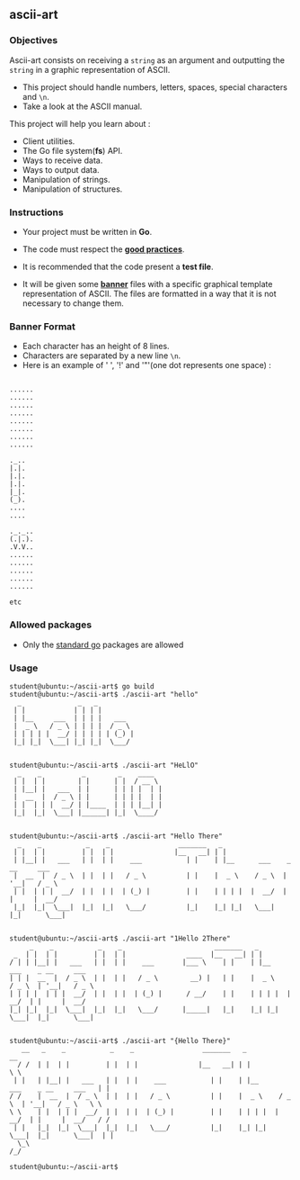 ## ascii-art

### Objectives

Ascii-art consists on receiving a `string` as an argument and outputting the `string` in a graphic representation of ASCII.

- This project should handle numbers, letters, spaces, special characters and `\n`.
- Take a look at the ASCII manual.

This project will help you learn about :

- Client utilities.
- The Go file system(**fs**) API.
- Ways to receive data.
- Ways to output data.
- Manipulation of strings.
- Manipulation of structures.

### Instructions

- Your project must be written in **Go**.
- The code must respect the [**good practices**](https://public.01-edu.org/subjects/good-practices.en).
- It is recommended that the code present a **test file**.

- It will be given some [**banner**](https://github.com/01-edu/public/blob/master/subjects/ascii-art) files with a specific graphical template representation of ASCII. The files are formatted in a way that it is not necessary to change them.

### Banner Format

- Each character has an height of 8 lines.
- Characters are separated by a new line `\n`.
- Here is an example of ' ', '!' and '"'(one dot represents one space) :

```console

......
......
......
......
......
......
......
......

._..
|.|.
|.|.
|.|.
|_|.
(_).
....
....

._._..
(.|.).
.V.V..
......
......
......
......
......

etc
```

### Allowed packages

- Only the [standard go](https://golang.org/pkg/) packages are allowed

### Usage

```console
student@ubuntu:~/ascii-art$ go build
student@ubuntu:~/ascii-art$ ./ascii-art "hello"
  _              _   _
 | |            | | | |
 | |__     ___  | | | |   ___
 |  _ \   / _ \ | | | |  / _ \
 | | | | |  __/ | | | | | (_) |
 |_| |_|  \___| |_| |_|  \___/


student@ubuntu:~/ascii-art$ ./ascii-art "HeLlO"
  _    _          _        _    ____
 | |  | |        | |      | |  / __ \
 | |__| |   ___  | |      | | | |  | |
 |  __  |  / _ \ | |      | | | |  | |
 | |  | | |  __/ | |____  | | | |__| |
 |_|  |_|  \___| |______| |_|  \____/


student@ubuntu:~/ascii-art$ ./ascii-art "Hello There"
  _    _           _    _                 _______   _
 | |  | |         | |  | |               |__   __| | |
 | |__| |   ___   | |  | |    ___           | |    | |__      ___    _ __     ___
 |  __  |  / _ \  | |  | |   / _ \          | |    |  _ \    / _ \  | '__|   / _ \
 | |  | | |  __/  | |  | |  | (_) |         | |    | | | |  |  __/  | |     |  __/
 |_|  |_|  \___|  |_|  |_|   \___/          |_|    |_| |_|   \___|  |_|      \___|


student@ubuntu:~/ascii-art$ ./ascii-art "1Hello 2There"
     _    _           _    _                       _______   _
 _  | |  | |         | |  | |               ____  |__   __| | |
/ | | |__| |   ___   | |  | |    ___       |___ \    | |    | |__      ___    _ __     ___
| | |  __  |  / _ \  | |  | |   / _ \        __) |   | |    |  _ \    / _ \  | '__|   / _ \
| | | |  | | |  __/  | |  | |  | (_) |      / __/    | |    | | | |  |  __/  | |     |  __/
|_| |_|  |_|  \___|  |_|  |_|   \___/      |_____|   |_|    |_| |_|   \___|  |_|      \___|


student@ubuntu:~/ascii-art$ ./ascii-art "{Hello There}"
   __   _    _           _    _                 _______   _                              __
  / /  | |  | |         | |  | |               |__   __| | |                             \ \
 | |   | |__| |   ___   | |  | |    ___           | |    | |__      ___    _ __     ___   | |
/ /    |  __  |  / _ \  | |  | |   / _ \          | |    |  _ \    / _ \  | '__|   / _ \   \ \
\ \    | |  | | |  __/  | |  | |  | (_) |         | |    | | | |  |  __/  | |     |  __/   / /
 | |   |_|  |_|  \___|  |_|  |_|   \___/          |_|    |_| |_|   \___|  |_|      \___|  | |
  \_\                                                                                    /_/

student@ubuntu:~/ascii-art$
```
